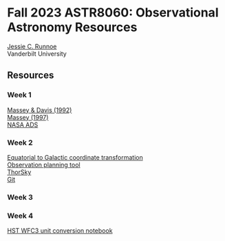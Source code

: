 # Fall 2023 ASTR8060: Observational Astronomy Resources

[Jessie C. Runnoe](http://astro.phy.vanderbilt.edu/~runnojc1/) <br>
Vanderbilt University <br>

## Resources 

### Week 1
[Massey & Davis (1992)](./docs/masseydavis92_guide_to_stellar_ccd_photometry_iraf.pdf) <br>
[Massey (1997)](./docs/massey97_guide_to_ccd_reductions_iraf.pdf) <br>
[NASA ADS](https://ui.adsabs.harvard.edu/) <br>

### Week 2
[Equatorial to Galactic coordinate transformation](./docs/leinert98_coordinates.pdf) <br>
[Observation planning tool](http://catserver.ing.iac.es/staralt/index.php) <br>
[ThorSky](https://github.com/jrthorstensen/thorsky) <br>
[Git](https://git-scm.com/downloads/) <br>

### Week 3

### Week 4
[HST WFC3 unit conversion notebook](https://github.com/spacetelescope/WFC3Library/blob/master/notebooks/flux_conversion_tool/flux_conversion_tool.ipynb) <br>


